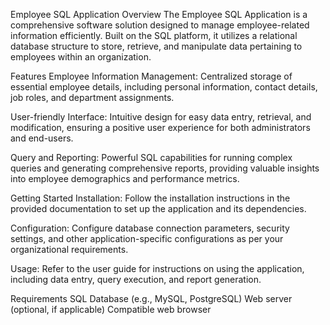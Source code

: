 Employee SQL Application
Overview
The Employee SQL Application is a comprehensive software solution designed to manage employee-related information efficiently. Built on the SQL platform, it utilizes a relational database structure to store, retrieve, and manipulate data pertaining to employees within an organization.

Features
Employee Information Management: Centralized storage of essential employee details, including personal information, contact details, job roles, and department assignments.

User-friendly Interface: Intuitive design for easy data entry, retrieval, and modification, ensuring a positive user experience for both administrators and end-users.

Query and Reporting: Powerful SQL capabilities for running complex queries and generating comprehensive reports, providing valuable insights into employee demographics and performance metrics.


Getting Started
Installation: Follow the installation instructions in the provided documentation to set up the application and its dependencies.

Configuration: Configure database connection parameters, security settings, and other application-specific configurations as per your organizational requirements.

Usage: Refer to the user guide for instructions on using the application, including data entry, query execution, and report generation.

Requirements
SQL Database (e.g., MySQL, PostgreSQL)
Web server (optional, if applicable)
Compatible web browser

